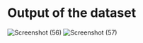 # Output of the dataset

![Screenshot (56)](https://github.com/Ibrokhim7755/DL_Class_projects/assets/89033710/992299e3-f271-400b-945a-88a4541a062f)
![Screenshot (57)](https://github.com/Ibrokhim7755/DL_Class_projects/assets/89033710/5e9fc6dc-7564-446e-914f-35105f356ce7)



